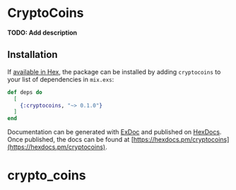 # CryptoCoins

**TODO: Add description**

## Installation

If [available in Hex](https://hex.pm/docs/publish), the package can be installed
by adding `cryptocoins` to your list of dependencies in `mix.exs`:

```elixir
def deps do
  [
    {:cryptocoins, "~> 0.1.0"}
  ]
end
```

Documentation can be generated with [ExDoc](https://github.com/elixir-lang/ex_doc)
and published on [HexDocs](https://hexdocs.pm). Once published, the docs can
be found at [https://hexdocs.pm/cryptocoins](https://hexdocs.pm/cryptocoins).

# crypto_coins
